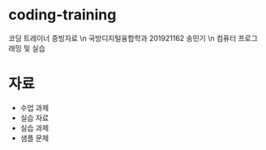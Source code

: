 # coding-training
코딩 트레이너 증빙자료 \n
국방디지털융합학과 201921162 송민기 \n
컴퓨터 프로그래밍 및 실습

# 자료
- 수업 과제
- 실습 자료
- 실습 과제
- 샘플 문제
